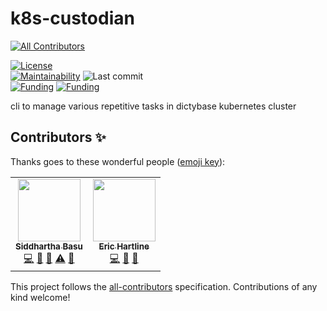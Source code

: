 # k8s-custodian
<!-- ALL-CONTRIBUTORS-BADGE:START - Do not remove or modify this section -->
[![All Contributors](https://img.shields.io/badge/all_contributors-2-orange.svg?style=flat-square)](#contributors-)
<!-- ALL-CONTRIBUTORS-BADGE:END -->
[![License](https://img.shields.io/badge/License-BSD%202--Clause-blue.svg)](LICENSE)   
[![Maintainability](https://api.codeclimate.com/v1/badges/8837839e1f07f5b03f95/maintainability)](https://codeclimate.com/github/dictybase-docker/k8s-custodian/maintainability)
![Last commit](https://badgen.net/github/last-commit/dictyBase-docker/k8s-custodian/develop)   
[![Funding](https://badgen.net/badge/NIGMS/Rex%20L%20Chisholm,dictyBase-docker/yellow?list=|)](https://projectreporter.nih.gov/project_info_description.cfm?aid=9476993)
[![Funding](https://badgen.net/badge/NIGMS/Rex%20L%20Chisholm,DSC/yellow?list=|)](https://projectreporter.nih.gov/project_info_description.cfm?aid=9438930)   

cli to manage various repetitive tasks in dictybase kubernetes cluster

## Contributors ✨

Thanks goes to these wonderful people ([emoji key](https://allcontributors.org/docs/en/emoji-key)):

<!-- ALL-CONTRIBUTORS-LIST:START - Do not remove or modify this section -->
<!-- prettier-ignore-start -->
<!-- markdownlint-disable -->
<table>
  <tr>
    <td align="center"><a href="http://cybersiddhu.github.com/"><img src="https://avatars.githubusercontent.com/u/48740?v=4?s=100" width="100px;" alt=""/><br /><sub><b>Siddhartha Basu</b></sub></a><br /><a href="https://github.com/dictybase-docker/k8s-custodian/commits?author=cybersiddhu" title="Code">💻</a> <a href="https://github.com/dictybase-docker/k8s-custodian/commits?author=cybersiddhu" title="Documentation">📖</a> <a href="#data-cybersiddhu" title="Data">🔣</a> <a href="https://github.com/dictybase-docker/k8s-custodian/commits?author=cybersiddhu" title="Tests">⚠️</a> <a href="#maintenance-cybersiddhu" title="Maintenance">🚧</a></td>
    <td align="center"><a href="http://www.erichartline.net/"><img src="https://avatars.githubusercontent.com/u/13489381?v=4?s=100" width="100px;" alt=""/><br /><sub><b>Eric Hartline</b></sub></a><br /><a href="https://github.com/dictybase-docker/k8s-custodian/commits?author=wildlifehexagon" title="Code">💻</a> <a href="https://github.com/dictybase-docker/k8s-custodian/commits?author=wildlifehexagon" title="Documentation">📖</a> <a href="#maintenance-wildlifehexagon" title="Maintenance">🚧</a></td>
  </tr>
</table>

<!-- markdownlint-restore -->
<!-- prettier-ignore-end -->

<!-- ALL-CONTRIBUTORS-LIST:END -->

This project follows the [all-contributors](https://github.com/all-contributors/all-contributors) specification. Contributions of any kind welcome!

